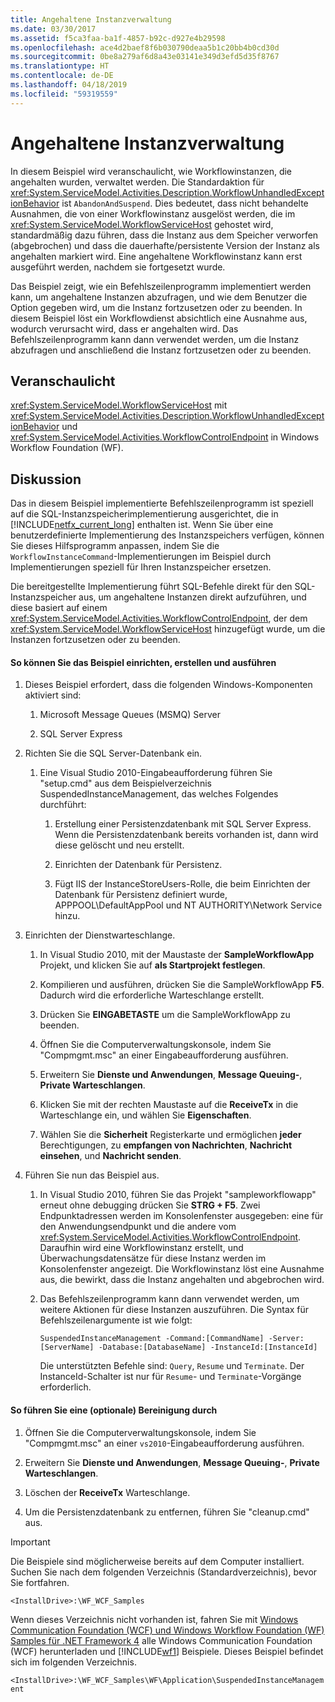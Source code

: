 ```yaml
---
title: Angehaltene Instanzverwaltung
ms.date: 03/30/2017
ms.assetid: f5ca3faa-ba1f-4857-b92c-d927e4b29598
ms.openlocfilehash: ace4d2baef8f6b030790deaa5b1c20bb4b0cd30d
ms.sourcegitcommit: 0be8a279af6d8a43e03141e349d3efd5d35f8767
ms.translationtype: HT
ms.contentlocale: de-DE
ms.lasthandoff: 04/18/2019
ms.locfileid: "59319559"
---
```

# <a name="suspended-instance-management"></a>Angehaltene Instanzverwaltung
In diesem Beispiel wird veranschaulicht, wie Workflowinstanzen, die angehalten wurden, verwaltet werden.  Die Standardaktion für <xref:System.ServiceModel.Activities.Description.WorkflowUnhandledExceptionBehavior> ist `AbandonAndSuspend`. Dies bedeutet, dass nicht behandelte Ausnahmen, die von einer Workflowinstanz ausgelöst werden, die im <xref:System.ServiceModel.WorkflowServiceHost> gehostet wird, standardmäßig dazu führen, dass die Instanz aus dem Speicher verworfen (abgebrochen) und dass die dauerhafte/persistente Version der Instanz als angehalten markiert wird. Eine angehaltene Workflowinstanz kann erst ausgeführt werden, nachdem sie fortgesetzt wurde.

 Das Beispiel zeigt, wie ein Befehlszeilenprogramm implementiert werden kann, um angehaltene Instanzen abzufragen, und wie dem Benutzer die Option gegeben wird, um die Instanz fortzusetzen oder zu beenden. In diesem Beispiel löst ein Workflowdienst absichtlich eine Ausnahme aus, wodurch verursacht wird, dass er angehalten wird. Das Befehlszeilenprogramm kann dann verwendet werden, um die Instanz abzufragen und anschließend die Instanz fortzusetzen oder zu beenden.

## <a name="demonstrates"></a>Veranschaulicht
 <xref:System.ServiceModel.WorkflowServiceHost> mit <xref:System.ServiceModel.Activities.Description.WorkflowUnhandledExceptionBehavior> und <xref:System.ServiceModel.Activities.WorkflowControlEndpoint> in Windows Workflow Foundation (WF).

## <a name="discussion"></a>Diskussion
 Das in diesem Beispiel implementierte Befehlszeilenprogramm ist speziell auf die SQL-Instanzspeicherimplementierung ausgerichtet, die in [!INCLUDE[netfx_current_long](../../../../includes/netfx-current-long-md.md)] enthalten ist. Wenn Sie über eine benutzerdefinierte Implementierung des Instanzspeichers verfügen, können Sie dieses Hilfsprogramm anpassen, indem Sie die `WorkflowInstanceCommand`-Implementierungen im Beispiel durch Implementierungen speziell für Ihren Instanzspeicher ersetzen.

 Die bereitgestellte Implementierung führt SQL-Befehle direkt für den SQL-Instanzspeicher aus, um angehaltene Instanzen direkt aufzuführen, und diese basiert auf einem <xref:System.ServiceModel.Activities.WorkflowControlEndpoint>, der dem <xref:System.ServiceModel.WorkflowServiceHost> hinzugefügt wurde, um die Instanzen fortzusetzen oder zu beenden.

#### <a name="to-set-up-build-and-run-the-sample"></a>So können Sie das Beispiel einrichten, erstellen und ausführen

1. Dieses Beispiel erfordert, dass die folgenden Windows-Komponenten aktiviert sind:

    1.  Microsoft Message Queues (MSMQ) Server

    2.  SQL Server Express

2. Richten Sie die SQL Server-Datenbank ein.

    1.  Eine Visual Studio 2010-Eingabeaufforderung führen Sie "setup.cmd" aus dem Beispielverzeichnis SuspendedInstanceManagement, das welches Folgendes durchführt:

        1.  Erstellung einer Persistenzdatenbank mit SQL Server Express. Wenn die Persistenzdatenbank bereits vorhanden ist, dann wird diese gelöscht und neu erstellt.

        2.  Einrichten der Datenbank für Persistenz.

        3.  Fügt IIS der InstanceStoreUsers-Rolle, die beim Einrichten der Datenbank für Persistenz definiert wurde, APPPOOL\DefaultAppPool und NT AUTHORITY\Network Service hinzu.

3. Einrichten der Dienstwarteschlange.

    1.  In Visual Studio 2010, mit der Maustaste der **SampleWorkflowApp** Projekt, und klicken Sie auf **als Startprojekt festlegen**.

    2.  Kompilieren und ausführen, drücken Sie die SampleWorkflowApp **F5**. Dadurch wird die erforderliche Warteschlange erstellt.

    3.  Drücken Sie **EINGABETASTE** um die SampleWorkflowApp zu beenden.

    4.  Öffnen Sie die Computerverwaltungskonsole, indem Sie "Compmgmt.msc" an einer Eingabeaufforderung ausführen.

    5.  Erweitern Sie **Dienste und Anwendungen**, **Message Queuing-**, **Private Warteschlangen**.

    6.  Klicken Sie mit der rechten Maustaste auf die **ReceiveTx** in die Warteschlange ein, und wählen Sie **Eigenschaften**.

    7.  Wählen Sie die **Sicherheit** Registerkarte und ermöglichen **jeder** Berechtigungen, zu **empfangen von Nachrichten**, **Nachricht einsehen**, und  **Nachricht senden**.

4. Führen Sie nun das Beispiel aus.

    1.  In Visual Studio 2010, führen Sie das Projekt "sampleworkflowapp" erneut ohne debugging drücken Sie **STRG + F5**. Zwei Endpunktadressen werden im Konsolenfenster ausgegeben: eine für den Anwendungsendpunkt und die andere vom <xref:System.ServiceModel.Activities.WorkflowControlEndpoint>. Daraufhin wird eine Workflowinstanz erstellt, und Überwachungsdatensätze für diese Instanz werden im Konsolenfenster angezeigt. Die Workflowinstanz löst eine Ausnahme aus, die bewirkt, dass die Instanz angehalten und abgebrochen wird.

    2.  Das Befehlszeilenprogramm kann dann verwendet werden, um weitere Aktionen für diese Instanzen auszuführen. Die Syntax für Befehlszeilenargumente ist wie folgt:

         `SuspendedInstanceManagement -Command:[CommandName] -Server:[ServerName] -Database:[DatabaseName] -InstanceId:[InstanceId]`

         Die unterstützten Befehle sind: `Query`, `Resume` und `Terminate`.  Der InstanceId-Schalter ist nur für `Resume`- und `Terminate`-Vorgänge erforderlich.

#### <a name="to-cleanup-optional"></a>So führen Sie eine (optionale) Bereinigung durch

1. Öffnen Sie die Computerverwaltungskonsole, indem Sie "Compmgmt.msc" an einer `vs2010`-Eingabeaufforderung ausführen.

2. Erweitern Sie **Dienste und Anwendungen**, **Message Queuing-**, **Private Warteschlangen**.

3. Löschen der **ReceiveTx** Warteschlange.

4. Um die Persistenzdatenbank zu entfernen, führen Sie "cleanup.cmd" aus.

> [!IMPORTANT]
>  Die Beispiele sind möglicherweise bereits auf dem Computer installiert. Suchen Sie nach dem folgenden Verzeichnis (Standardverzeichnis), bevor Sie fortfahren.  
>   
>  `<InstallDrive>:\WF_WCF_Samples`  
>   
>  Wenn dieses Verzeichnis nicht vorhanden ist, fahren Sie mit [Windows Communication Foundation (WCF) und Windows Workflow Foundation (WF) Samples für .NET Framework 4](https://go.microsoft.com/fwlink/?LinkId=150780) alle Windows Communication Foundation (WCF) herunterladen und [!INCLUDE[wf1](../../../../includes/wf1-md.md)] Beispiele. Dieses Beispiel befindet sich im folgenden Verzeichnis.  
>   
>  `<InstallDrive>:\WF_WCF_Samples\WF\Application\SuspendedInstanceManagement`
